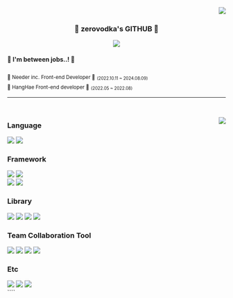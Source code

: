 <div align="center">

  <img align="right" src="https://github-readme-stats.vercel.app/api?username=zerovodka&show_icons=true&theme=transparent&hide="/>

  <br />
  
  ### 🐳 zerovodka's GITHUB 🐳

 <a href="https://github.com/zerovodka"><img src="https://hits.seeyoufarm.com/api/count/incr/badge.svg?url=https%3A%2F%2Fgithub.com%2Fzerovodka&count_bg=%23000000&title_bg=%23000000&icon=github.svg&icon_color=%23E7E7E7&title=GitHub&edge_flat=false)"/></a>
 <!-- <a href="https://solved.ac/zerovodka"><img src="http://mazassumnida.wtf/api/mini/generate_badge?boj=zerovodka"/></a> -->
 <!-- <a href="https://zerovodka.tistory.com/"><img src="https://img.shields.io/badge/TISTORY BLOG-000000?style=flat-square&logo=tistory&logoColor=white"/></a><br> -->


<div align="left">
  
<h4>👀 I'm between jobs..! 👀</h4>
<sub>🏅 Needer inc. Front-end Developer 🏅</sub> <sub><sub>(2022.10.11 ~ 2024.08.09)</sub></sub> <br />
<sub>🚢 HangHae Front-end developer 🚢</sub> <sub><sub>(2022.05 ~ 2022.08)</sub></sub>

<br />
</div>
</div>

 ---

<br />

<img align="right" src="https://github-readme-stats.vercel.app/api/top-langs/?username=zerovodka&theme=transparent&layout=compact&langs_count=10"/></a>

<div align="left">

### Language
<img src="https://img.shields.io/badge/Typescript-3178C6?style=for-the-badge&logo=typescript&logoColor=white"/>
<img src="https://img.shields.io/badge/JavaScript-F7DF1E?style=for-the-badge&logo=javascript&logoColor=white"/></a>

### Framework
<img src="https://img.shields.io/badge/react-%2361DAFB.svg?&style=for-the-badge&logo=react&logoColor=white" />
<img src="https://img.shields.io/badge/next.js-%23000000.svg?&style=for-the-badge&logo=next.js&logoColor=white" />
<br/>
<img src="https://img.shields.io/badge/vue.js-%234FC08D.svg?&style=for-the-badge&logo=vue.js&logoColor=white" />
<img src="https://img.shields.io/badge/nuxt.js-%2300C58E.svg?&style=for-the-badge&logo=nuxt.js&logoColor=white" />

### Library
<img src="https://img.shields.io/badge/jotai-%23000000.svg?&style=for-the-badge&logoColor=white" />
<img src="https://img.shields.io/badge/react%20query-%2361DAFB.svg?&style=for-the-badge&logoColor=white" />
<img src="https://img.shields.io/badge/react%20hook%20form-3178C6?&style=for-the-badge&logoColor=white" />
<img src="https://img.shields.io/badge/vanilla%20extract-ccfbf1?&style=for-the-badge&logoColor=white" />


### Team Collaboration Tool
<img src="https://img.shields.io/badge/slack-%234A154B.svg?&style=for-the-badge&logo=slack&logoColor=white" />
<img src="https://img.shields.io/badge/notion-%23000000.svg?&style=for-the-badge&logo=notion&logoColor=white" />
<img src="https://img.shields.io/badge/figma-%23F24E1E.svg?&style=for-the-badge&logo=figma&logoColor=white" />
<img src="https://img.shields.io/badge/storybook-%23FF4785.svg?&style=for-the-badge&logo=storybook&logoColor=white" />


### Etc
<img src="https://img.shields.io/badge/HTML5-E34F26?style=for-the-badge&logo=html5&logoColor=white"/>
<img src="https://img.shields.io/badge/CSS3-1572B6?style=for-the-badge&logo=css3&logoColor=white"/>
<img src="https://img.shields.io/badge/scss-%23FF4785?style=for-the-badge&logoColor=white"/>
<br>````